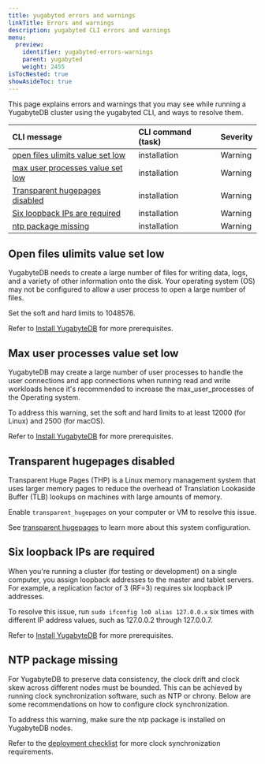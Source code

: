 ```yaml
---
title: yugabyted errors and warnings
linkTitle: Errors and warnings
description: yugabyted CLI errors and warnings
menu:
  preview:
    identifier: yugabyted-errors-warnings
    parent: yugabyted
    weight: 2455
isTocNested: true
showAsideToc: true
---
```


This page explains errors and warnings that you may see while running a YugabyteDB cluster using the yugabyted CLI, and ways to resolve them.

| CLI message | CLI command (task) | Severity |
| :---------- | :----------------- | :------- |
| [open files ulimits value set low](#open-files-ulimits-value-set-low) | installation | Warning |
| [max user processes value set low](#max-user-processes-value-set-low) | installation | Warning |
| [Transparent hugepages disabled](#transparent-hugepages-disabled) | installation | Warning |
| [Six loopback IPs are required](#six-loopback-ips-are-required) | installation | Warning |
| [ntp package missing](#ntp-package-missing) | installation | Warning |

## Open files ulimits value set low

YugabyteDB needs to create a large number of files for writing data, logs, and a variety of other information onto the disk. Your operating system (OS) may not be configured to allow a user process to open a large number of files.

Set the soft and hard limits to 1048576.

Refer to [Install YugabyteDB](../../../../quick-start/install/macos/) for more prerequisites.

## Max user processes value set low

YugabyteDB may create a large number of user processes to handle the user connections and app connections when running read and write workloads hence it's recommended to increase the max_user_processes of the Operating system.

To address this warning, set the soft and hard limits to at least 12000 (for Linux) and 2500 (for macOS).

Refer to [Install YugabyteDB](../../../../quick-start/install/macos/) for more prerequisites.

## Transparent hugepages disabled

Transparent Huge Pages (THP) is a Linux memory management system that uses larger memory pages to reduce the overhead of Translation Lookaside Buffer (TLB) lookups on machines with large amounts of memory.

Enable `transparent_hugepages` on your computer or VM to resolve this issue.

See [transparent hugepages](../../../../deploy/manual-deployment/system-config/#transparent-hugepages) to learn more about this system configuration.

## Six loopback IPs are required

When you're running a cluster (for testing or development) on a single computer, you assign loopback addresses to the master and tablet servers. For example, a replication factor of 3 (RF=3) requires six loopback IP addresses.

To resolve this issue, run `sudo ifconfig lo0 alias 127.0.0.x` six times with different IP address values, such as 127.0.0.2 through 127.0.0.7.

Refer to [Install YugabyteDB](https://docs.yugabyte.com/latest/quick-start/install/macos/) for more prerequisites.

## NTP package missing

For YugabyteDB to preserve data consistency, the clock drift and clock skew across different nodes must be bounded. This can be achieved by running clock synchronization software, such as NTP or chrony. Below are some recommendations on how to configure clock synchronization.

To address this warning, make sure the ntp package is installed on YugabyteDB nodes.

Refer to the [deployment checklist](../../../../deploy/checklist/#clock-synchronization) for more clock synchronization requirements.


